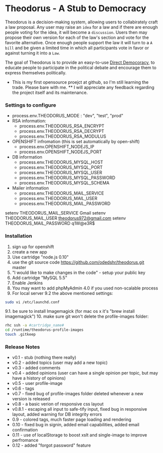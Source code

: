 # Theodorus - A Stub to Democracy
Theodorus is a decision-making system, allowing users to collabirately craft a law proposal.
Any user may raise an `idea` for a law and if there are enough people voting for the idea,
it will become a `discussion`. Users then may propose their own version for each of the law's section and vote for
the favorite alternative. Once enough people support the law it will turn to a `A bill` and be given a limited
time in which all participants vote in favor or against turning it into a `Law`.

The goal of Theodorus is to provide an easy-to-use [Direct Democoracy](http://en.wikipedia.org/wiki/Direct_democracy),
to educate people to participate in the political debate and encourage them to express themselves politically.

* This is my first opensource proejct at github, so I'm still learning the trade. Please bare with me.
** I will appreciate any feedback regarding the project itself and its maintenance.

### Settings to configure
* process.env.THEODORUS_MODE : "dev", "test", "prod"
* RSA information:
  - process.env.THEODORUS_RSA_ENCRYPT
  - process.env.THEODORUS_RSA_DECRYPT
  - process.env.THEODORUS_RSA_MODULUS
* OPENSHIFT infromation (this is set automatically by open-shift)
  - process.env.OPENSHIFT_NODEJS_IP
  - process.env.OPENSHIFT_NODEJS_PORT
* DB information
  - process.env.THEODORUS_MYSQL_HOST
  - process.env.THEODORUS_MYSQL_PORT
  - process.env.THEODORUS_MYSQL_USER
  - process.env.THEODORUS_MYSQL_PASSWORD
  - process.env.THEODORUS_MYSQL_SCHEMA
* Mailer information
  - process.env.THEODORUS_MAIL_SERVICE
  - process.env.THEODORUS_MAIL_USER
  - process.env.THEODORUS_MAIL_PASSWORD

setenv THEODORUS_MAIL_SERVICE Gmail
setenv THEODORUS_MAIL_USER theodorus972@gmail.com
setenv THEODORUS_MAIL_PASSWORD q1W@e3R$

###  Installation
  1. sign up for openshift
  2. create a new app
  3. Use cartridge "node.js 0.10"
  4. use the git source code https://github.com/odedshr/theodorus.git master
  5. "I would like to make changes in the code" - setup your public key
  6. Add cartridge "MySQL 5.5"
  7. Enable Jenkins
  8. You may want to add phpMyAdmin 4.0 if you used non-scalable process
  9. For local server
  9.2 the above mentioned settings:
  ```bash
  sudo vi /etc/launchd.conf
  ```
  9.1. be sure to install Imagemagick (for mac os x it's "brew install imagemagick")
  10. make sure git won't delete the profile-images folder:
  ```bash
rhc ssh -a #cartridge_name#
cd /runtime/theodorus-profile-images
 touch .gitkeep
  ```

###  Release Notes
- v0.1 - stub (nothing there really)
- v0.2 - added topics (user may add a new topic)
- v0.3 - added comments
- v0.4 - added opinions (user can have a single opinion per topic, but may have a history of opinions)
- v0.5 - user profile-image
- v0.6 - tags
- v0.7 - fixed bug of profile-images folder deleted whenever a new version is released
- v0.8 - a basic verion of responsive css layout
- v0.8.1 - escaping all input to safe-tify input, fixed bug in responsive layout, added warning for DB integrity errors
- 0.9 - colored tags, much faster page loading and rendering
- 0.10 - fixed bug in signin, added email capabilities, added email confirmation
- 0.11 - use of localStorage to boost xslt and single-image to improve perfromance
- 0.12 - added "forgot password" feature
